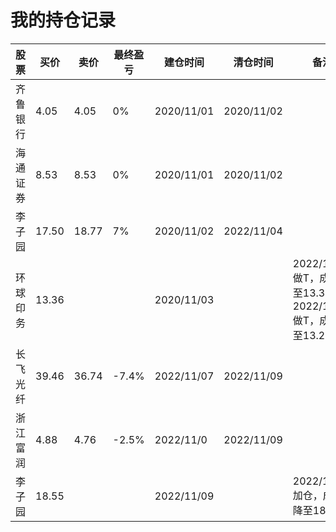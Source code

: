 # 我的持仓记录



| 股票     | 买价  | 卖价  | 最终盈亏 | 建仓时间   | 清仓时间   | 备注                                                         |
| -------- | ----- | ----- | -------- | ---------- | ---------- | ------------------------------------------------------------ |
| 齐鲁银行 | 4.05  | 4.05  | 0%       | 2020/11/01 | 2020/11/02 |                                                              |
| 海通证券 | 8.53  | 8.53  | 0%       | 2020/11/01 | 2020/11/02 |                                                              |
| 李子园   | 17.50 | 18.77 | 7%       | 2020/11/02 | 2022/11/04 |                                                              |
| 环球印务 | 13.36 |       |          | 2020/11/03 |            | 2022/11/04做T，成本降至13.33<br />2022/11/07做T，成本降至13.22 |
| 长飞光纤 | 39.46 | 36.74 | -7.4%    | 2022/11/07 | 2022/11/09 |                                                              |
| 浙江富润 | 4.88  | 4.76  | -2.5%    | 2022/11/0  | 2022/11/09 |                                                              |
| 李子园   | 18.55 |       |          | 2022/11/09 |            | 2022/11/10加仓，成本降至18.50                                |

